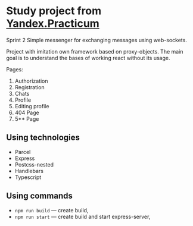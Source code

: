 # Study project from [Yandex.Practicum](https://practicum.com/)
Sprint 2
Simple messenger for exchanging messages using web-sockets.

Project with imitation own framework based on proxy-objects.
The main goal is to understand the bases of working react without its usage.

Pages:
1. Authorization
2. Registration
3. Chats
4. Profile
5. Editing profile
6. 404 Page
7. 5** Page

## Using technologies

- Parcel
- Express
- Postcss-nested
- Handlebars
- Typescript

## Using commands

- `npm run build` — create build,
- `npm run start` — create build and start express-server,